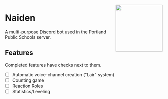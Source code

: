 <img align="right" height=150 width=150 src="https://i.imgur.com/5sSGwH7.png" /> </p>
<h1>Naiden</h1>
A multi-purpose Discord bot used in the Portland Public Schools server.

<h2>Features</h2>
Completed features have checks next to them.

- [ ] Automatic voice-channel creation ("Lair" system)
- [ ] Counting game
- [ ] Reaction Roles
- [ ] Statistics/Leveling
